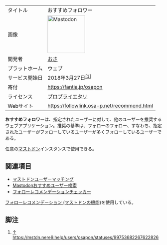 <div>

|                |                                                                                                                                                                                                                                                                                                        |
|----------------|--------------------------------------------------------------------------------------------------------------------------------------------------------------------------------------------------------------------------------------------------------------------------------------------------------|
| タイトル       | おすすめフォロワー                                                                                                                                                                                                                                                                                     |
| 画像           | [<img src="/images/thumb/0/00/Mastodon_logo.png/120px-Mastodon_logo.png" srcset="/images/thumb/0/00/Mastodon_logo.png/180px-Mastodon_logo.png 1.5x, /images/0/00/Mastodon_logo.png 2x" width="120" height="120" alt="Mastodon" />](/%E3%83%95%E3%82%A1%E3%82%A4%E3%83%AB:Mastodon_logo.png "Mastodon") |
| 開発者         | [おさ](/%E3%81%8A%E3%81%95 "おさ")                                                                                                                                                                                                                                                                     |
| プラットホーム | ウェブ                                                                                                                                                                                                                                                                                                 |
| サービス開始日 | 2018年3月27日<sup>[\[1\]](#cite_note-1)</sup>                                                                                                                                                                                                                                                          |
| 寄付           | <a href="https://fantia.jp/osapon" rel="nofollow">https://fantia.jp/osapon</a>                                                                                                                                                                                                                         |
| ライセンス     | [プロプライエタリ](/%E3%83%97%E3%83%AD%E3%83%97%E3%83%A9%E3%82%A4%E3%82%A8%E3%82%BF%E3%83%AA "プロプライエタリ")                                                                                                                                                                                       |
| Webサイト      | <a href="https://followlink.osa-p.net/recommend.html" rel="nofollow">https://followlink.osa-p.net/recommend.html</a>                                                                                                                                                                                   |

  
**おすすめフォロワー**は、指定されたユーザーに対して、他のユーザーを推奨するウェブアプリケーション。推奨の基準は、フォローのフォロー、すなわち、指定されたユーザーがフォローしているユーザーが多くフォローしているユーザーである。

任意の[マストドン](/Mastodon "Mastodon")インスタンスで使用できる。

## 関連項目

-   [マストドンユーザーマッチング](/%E3%83%9E%E3%82%B9%E3%83%88%E3%83%89%E3%83%B3%E3%83%A6%E3%83%BC%E3%82%B6%E3%83%BC%E3%83%9E%E3%83%83%E3%83%81%E3%83%B3%E3%82%B0 "マストドンユーザーマッチング")
-   [Mastodonおすすめユーザー検索](/Mastodon%E3%81%8A%E3%81%99%E3%81%99%E3%82%81%E3%83%A6%E3%83%BC%E3%82%B6%E3%83%BC%E6%A4%9C%E7%B4%A2 "Mastodonおすすめユーザー検索")
-   [フォローレコメンデーションチェッカー](/%E3%83%95%E3%82%A9%E3%83%AD%E3%83%BC%E3%83%AC%E3%82%B3%E3%83%A1%E3%83%B3%E3%83%87%E3%83%BC%E3%82%B7%E3%83%A7%E3%83%B3%E3%83%81%E3%82%A7%E3%83%83%E3%82%AB%E3%83%BC "フォローレコメンデーションチェッカー")

[フォローレコメンデーション (マストドンの機能)](/%E3%83%95%E3%82%A9%E3%83%AD%E3%83%BC%E3%83%AC%E3%82%B3%E3%83%A1%E3%83%B3%E3%83%87%E3%83%BC%E3%82%B7%E3%83%A7%E3%83%B3_(%E3%83%9E%E3%82%B9%E3%83%88%E3%83%89%E3%83%B3%E3%81%AE%E6%A9%9F%E8%83%BD) "フォローレコメンデーション (マストドンの機能)")を使用している。

## 脚注

<div>

1.  <span id="cite_note-1">[↑](#cite_ref-1) <a href="https://mstdn.nere9.help/users/osapon/statuses/99753682267622826" rel="nofollow">https://mstdn.nere9.help/users/osapon/statuses/99753682267622826</a></span>

</div>

</div>
